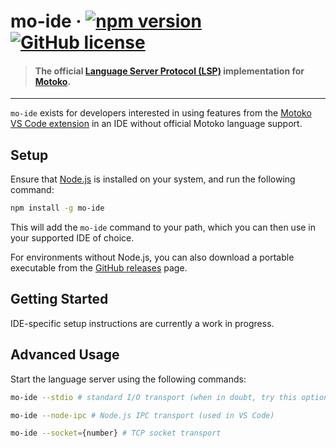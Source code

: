 # mo-ide &middot; [![npm version](https://img.shields.io/npm/v/mo-ide.svg?logo=npm)](https://www.npmjs.com/package/mo-ide) [![GitHub license](https://img.shields.io/badge/license-Apache%202.0-blue.svg)](https://opensource.org/licenses/Apache-2.0)

> #### The official [Language Server Protocol (LSP)](https://microsoft.github.io/language-server-protocol/) implementation for [Motoko](https://github.com/dfinity/motoko).

---

`mo-ide` exists for developers interested in using features from the [Motoko VS Code extension](https://github.com/dfinity/vscode-motoko) in an IDE without official Motoko language support. 

## Setup

Ensure that [Node.js](https://nodejs.org/en/download/) is installed on your system, and run the following command:

```bash
npm install -g mo-ide
```

This will add the `mo-ide` command to your path, which you can then use in your supported IDE of choice.

For environments without Node.js, you can also download a portable executable from the [GitHub releases](https://github.com/dfinity/vscode-motoko/releases) page.

## Getting Started

IDE-specific setup instructions are currently a work in progress. 

## Advanced Usage

Start the language server using the following commands:

```bash
mo-ide --stdio # standard I/O transport (when in doubt, try this option)

mo-ide --node-ipc # Node.js IPC transport (used in VS Code)

mo-ide --socket={number} # TCP socket transport
```
